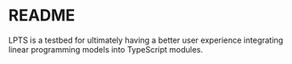 # README

LPTS is a testbed for ultimately having a better user experience integrating linear programming models into TypeScript modules.
